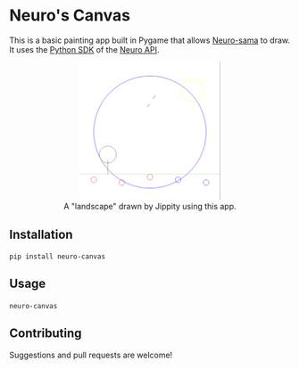 # Neuro's Canvas

This is a basic painting app built in Pygame that allows [Neuro-sama](https://www.bloomberg.com/news/newsletters/2023-06-16/neuro-sama-an-ai-twitch-influencer-plays-minecraft-sings-karaoke-loves-art) to draw. It uses the [Python SDK](https://github.com/CoolCat467/Neuro-API) of the [Neuro API](https://github.com/VedalAI/neuro-game-sdk).

<p align="center">
  <img src="example_images/jippity_sample.png" alt="A landscape drawn by Jippity" width="50%"/><br>
  A "landscape" drawn by Jippity using this app.
</p>

## Installation
`pip install neuro-canvas`

## Usage
`neuro-canvas`

## Contributing
Suggestions and pull requests are welcome!
